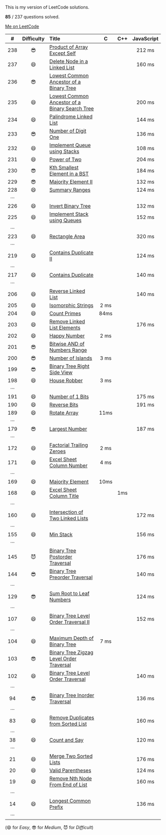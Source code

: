 This is my version of LeetCode solutions.

**85** / 237 questions solved.

[Me on LeetCode](https://leetcode.com/discuss/user/iplus26)

| # | Difficulty | Title | C | C++ | JavaScript |
|:-:|:----------:|:----- |:-:| :-: |:----------:|
|238| 😎 | [Product of Array Except Self](https://leetcode.com/problems/product-of-array-except-self/) ||| 212 ms|
|237| 😄 | [Delete Node in a Linked List](https://leetcode.com/problems/delete-node-in-a-linked-list/) ||| 160 ms|
|236| 😎 | [Lowest Common Ancestor of a Binary Tree](https://leetcode.com/problems/lowest-common-ancestor-of-a-binary-tree/)
|235| 😄 | [Lowest Common Ancestor of a Binary Search Tree](https://leetcode.com/problems/lowest-common-ancestor-of-a-binary-search-tree/)||| 200 ms |
|234| 😄 | [Palindrome Linked List](https://leetcode.com/problems/palindrome-linked-list/) ||| 144 ms |
|233| 😎 | [Number of Digit One](https://leetcode.com/problems/number-of-digit-one/)||| 136 ms |
|232| 😄 | [Implement Queue using Stacks](https://leetcode.com/problems/implement-queue-using-stacks/) ||| 108 ms |
|231| 😄 | [Power of Two](https://leetcode.com/problems/power-of-two/) ||| 204 ms |
|230| 😎 | [Kth Smallest Element in a BST](https://leetcode.com/problems/kth-smallest-element-in-a-bst/) ||| 184 ms |
|229| 😎 | [Majority Element II](https://leetcode.com/problems/majority-element-ii/) ||| 132 ms |
|228| 😄 | [Summary Ranges](https://leetcode.com/problems/summary-ranges/) ||| 124 ms |
|···
|226| 😄 | [Invert Binary Tree](https://leetcode.com/problems/invert-binary-tree/) ||| 132 ms |
|225| 😄 | [Implement Stack using Queues](https://leetcode.com/problems/implement-stack-using-queues/) ||| 152 ms|
|···
|223| 😄 | [Rectangle Area](https://leetcode.com/problems/rectangle-area/) ||| 320 ms|
|···
|219| 😄 | [Contains Duplicate II](https://leetcode.com/problems/contains-duplicate-ii/) ||| 124 ms |
|···
|217| 😄 | [Contains Duplicate](https://leetcode.com/problems/contains-duplicate/) ||| 	140 ms |
|···
|206| 😄 | [Reverse Linked List](https://leetcode.com/problems/reverse-linked-list/) ||| 140 ms |
|205| 😄 | [Isomorphic Strings](https://leetcode.com/problems/isomorphic-strings/) | 2 ms |||
|204| 😄 | [Count Primes](https://leetcode.com/problems/count-primes/) | 84ms |||
|203| 😄 | [Remove Linked List Elements](https://leetcode.com/problems/remove-linked-list-elements/) ||| 176 ms |
|202| 😄 | [Happy Number](https://leetcode.com/problems/happy-number/)  | 2 ms |
|201| 😎 | [Bitwise AND of Numbers Range](https://leetcode.com/problems/bitwise-and-of-numbers-range/)
|200| 😎 | [Number of Islands](https://leetcode.com/problems/number-of-islands/) | 3 ms |
|199| 😎 | [Binary Tree Right Side View](https://leetcode.com/problems/binary-tree-right-side-view/)
|198| 😄 | [House Robber](https://leetcode.com/problems/house-robber/) | 3 ms
|···
|191| 😄 | [Number of 1 Bits](https://leetcode.com/problems/number-of-1-bits/) ||| 175 ms |
|190| 😄 | [Reverse Bits](https://leetcode.com/problems/reverse-bits/) ||| 191 ms|
|189| 😄 | [Rotate Array](https://leetcode.com/problems/rotate-array/) | 11ms |||
|···
|179| 😎 | [Largest Number](https://leetcode.com/problems/largest-number/) ||| 187 ms|
|···
|172| 😄 | [Factorial Trailing Zeroes](https://leetcode.com/problems/factorial-trailing-zeroes/) | 2 ms
|171| 😄 | [Excel Sheet Column Number](https://leetcode.com/problems/excel-sheet-column-number/) | 4 ms
|···
|169| 😄 | [Majority Element](https://leetcode.com/problems/majority-element/) | 10ms
|168| 😄 | [Excel Sheet Column Title](https://leetcode.com/problems/excel-sheet-column-title/) || 1ms|
|···
|160| 😄 | [Intersection of Two Linked Lists](https://leetcode.com/problems/intersection-of-two-linked-lists/) ||| 172 ms|
|···
|155| 😄 | [Min Stack](https://leetcode.com/problems/min-stack/) ||| 156 ms |
|···
|145| 😈 | [Binary Tree Postorder Traversal](https://leetcode.com/problems/binary-tree-postorder-traversal/) ||| 176 ms|
|144| 😎 | [Binary Tree Preorder Traversal](https://leetcode.com/problems/binary-tree-preorder-traversal/) ||| 140 ms|
|···
|129| 😎 | [Sum Root to Leaf Numbers](https://leetcode.com/problems/sum-root-to-leaf-numbers/)|||124 ms|
|···
|107| 😄 | [Binary Tree Level Order Traversal II](https://leetcode.com/problems/binary-tree-level-order-traversal-ii/) ||| 152 ms|
|···
|104| 😄 | [Maximum Depth of Binary Tree](https://leetcode.com/problems/maximum-depth-of-binary-tree/) | 7 ms |||
|103| 😎 | [Binary Tree Zigzag Level Order Traversal](https://leetcode.com/problems/binary-tree-zigzag-level-order-traversal/)
|102| 😄 | [Binary Tree Level Order Traversal](https://leetcode.com/problems/binary-tree-level-order-traversal/) ||| 140 ms |
|···
| 94| 😎 | [Binary Tree Inorder Traversal](https://leetcode.com/problems/binary-tree-inorder-traversal/) ||| 136 ms |
|···
| 83| 😄 | [Remove Duplicates from Sorted List](https://leetcode.com/problems/remove-duplicates-from-sorted-list/) ||| 160 ms |
|···
| 38| 😄 | [Count and Say](https://leetcode.com/problems/count-and-say/) ||| 120 ms |
|···
| 21| 😄 | [Merge Two Sorted Lists](https://leetcode.com/problems/merge-two-sorted-lists/)|||176 ms|
| 20| 😄 | [Valid Parentheses](https://leetcode.com/problems/valid-parentheses/) ||| 124 ms |
| 19| 😄 | [Remove Nth Node From End of List](https://leetcode.com/problems/remove-nth-node-from-end-of-list/) ||| 160 ms |
|···
| 14| 😄 | [Longest Common Prefix](https://leetcode.com/problems/longest-common-prefix/) ||| 136 ms |
|···

(😄 for *Easy*, 😎 for *Medium*, 😈 for *Difficult*)
